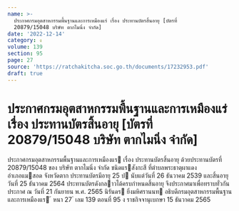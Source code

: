 ```yaml
---
name: >-
  ประกาศกรมอุตสาหกรรมพื้นฐานและการเหมืองแร่ เรื่อง ประทานบัตรสิ้นอายุ [บัตรที่
  20879/15048 บริษัท ตากไมนิ่ง จำกัด]
date: '2022-12-14'
category: ง
volume: 139
section: 95
page: 27
source: 'https://ratchakitcha.soc.go.th/documents/17232953.pdf'
draft: true
---
```


# ประกาศกรมอุตสาหกรรมพื้นฐานและการเหมืองแร่ เรื่อง ประทานบัตรสิ้นอายุ [บัตรที่ 20879/15048 บริษัท ตากไมนิ่ง จำกัด]

ประกาศกรมอุตสาหกรรมพื้นฐานและการเหมืองแร เรื่อง ประทานบัตรสิ้นอายุ ด้วยประทานบัตรที่ 20879/15048 ของ บริษัท ตากไมนิ่ง จํากัด ชนิดแรสังกะสี ที่ตําบลพระธาตุผาแดง อําเภอแมสอด จังหวัดตาก ประทานบัตรมีอายุ 25 ป นับแต่วันที่ 26 ธันวาคม 2539 และสิ้นอายุวันที่ 25 ธันวาคม 2564 ประทานบัตรดังกลาวได้ครบกําหนดสิ้นอายุ จึงประกาศมาเพื่อทราบทั่วกัน ประกาศ ณ วันที่ 21 กันยายน พ.ศ. 2565 นิรันดร ยิ่งมหิศรานนท อธิบดีกรมอุตสาหกรรมพื้นฐานและการเหมืองแร ้ หนา 27 ่ เลม 139 ตอนที่ 95 ง ราชกิจจานุเบกษา 15 ธันวาคม 2565
